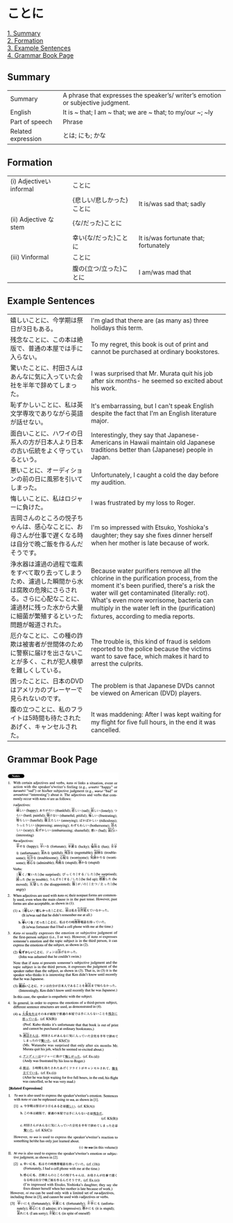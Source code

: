 # ことに

[1. Summary](#summary)<br>
[2. Formation](#formation)<br>
[3. Example Sentences](#example-sentences)<br>
[4. Grammar Book Page](#grammar-book-page)<br>


## Summary

<table><tr>   <td>Summary</td>   <td>A phrase that expresses the speaker’s/ writer’s emotion or subjective judgment.</td></tr><tr>   <td>English</td>   <td>It is ~ that; I am ~ that; we are ~ that; to my/our ~; ~ly</td></tr><tr>   <td>Part of speech</td>   <td>Phrase</td></tr><tr>   <td>Related expression</td>   <td>とは; にも; かな</td></tr></table>

## Formation

<table class="table"><tbody><tr class="tr head"><td class="td"><span class="numbers">(i)</span> <span class="bold">Adjectiveいinformal</span></td><td class="td"><span class="concept">ことに</span></td><td class="td"></td></tr><tr class="tr"><td class="td"></td><td class="td"><span>{悲しい/悲しかった}</span><span class="concept">ことに</span></td><td class="td"><span>It is/was sad that; sadly</span></td></tr><tr class="tr head"><td class="td"><span class="numbers">(ii)</span> <span class="bold">Adjective な stem</span></td><td class="td"><span>{な/だった}</span><span class="concept">ことに</span></td><td class="td"></td></tr><tr class="tr"><td class="td"></td><td class="td"><span>幸い{な/だった}</span><span class="concept">ことに</span></td><td class="td"><span>It is/was fortunate that; fortunately</span></td></tr><tr class="tr head"><td class="td"><span class="numbers">(iii)</span> <span class="bold">Vinformal</span></td><td class="td"><span class="concept">ことに</span></td><td class="td"></td></tr><tr class="tr"><td class="td"></td><td class="td"><span>腹の{立つ/立った}</span><span class="concept">ことに</span></td><td class="td"><span>I am/was mad that</span></td></tr></tbody></table>

## Example Sentences

<table><tr>   <td>嬉しいことに、今学期は祭日が3日もある。</td>   <td>I'm glad that there are (as many as) three holidays this term.</td></tr><tr>   <td>残念なことに、この本は絶版で、普通の本屋では手に入らない。</td>   <td>To my regret, this book is out of print and cannot be purchased at ordinary bookstores.</td></tr><tr>   <td>驚いたことに、村田さんはあんなに気に入っていた会社を半年で辞めてしまった。</td>   <td>I was surprised that Mr. Murata quit his job after six months- he seemed so excited about his work.</td></tr><tr>   <td>恥ずかしいことに、私は英文学専攻でありながら英語が話せない。</td>   <td>It's embarrassing, but I can't speak English despite the fact that I'm an English literature major.</td></tr><tr>   <td>面白いことに、ハワイの日系人の方が日本人より日本の古い伝統をよく守っているという。</td>   <td>Interestingly, they say that Japanese-Americans in Hawaii maintain old Japanese traditions better than (Japanese) people in Japan.</td></tr><tr>   <td>悪いことに、オーディションの前の日に風邪を引いてしまった。</td>   <td>Unfortunately, I caught a cold the day before my audition.</td></tr><tr>   <td>悔しいことに、私はロジャーに負けた。</td>   <td>I was frustrated by my loss to Roger.</td></tr><tr>   <td>吉岡さんのところの悦子ちゃんは、感心なことに、お母さんが仕事で遅くなる時は自分で晩ご飯を作るんだそうです。</td>   <td>I'm so impressed with Etsuko, Yoshioka's daughter; they say she ﬁxes dinner herself when her mother is late because of work.</td></tr><tr>   <td>浄水器は濾過の過程で塩素をすべて取り去ってしまうため、濾過した瞬間から水は腐敗の危険にさらされる。さらに心配なことに、濾過材に残った水から大量に細菌が繁殖するといった問題が報道された。</td>   <td>Because water purifiers remove all the chlorine in the purification process, from the moment it's been purified, there's a risk the water will get contaminated (literally: rot). What's even more worrisome, bacteria can multiply in the water left in the (puriﬁcation) ﬁxtures, according to media reports.</td></tr><tr>   <td>厄介なことに、この種の詐欺は被害者が世間体のために警察に届けを出さないことが多く、これが犯人検挙を難しくしている。</td>   <td>The trouble is, this kind of fraud is seldom reported to the police because the victims want to save face, which makes it hard to arrest the culprits.</td></tr><tr>   <td>困ったことに、日本のDVDはアメリカのプレーヤーで見られないのです。</td>   <td>The problem is that Japanese DVDs cannot be viewed on American (DVD) players.</td></tr><tr>   <td>腹の立つことに、私のフライトは5時間も待たされたあげく、キャンセルされた。</td>   <td>It was maddening: After I was kept waiting for my ﬂight for ﬁve full hours, in the end it was cancelled.</td></tr></table>

## Grammar Book Page

![](../img/Advancedことに.png)

